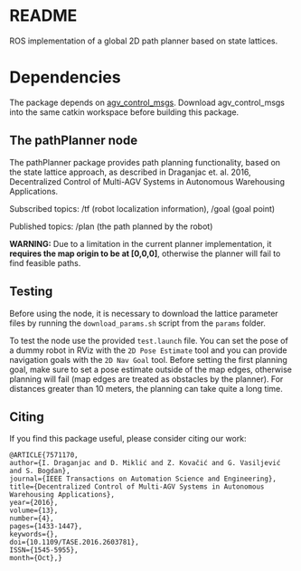 # README #

ROS implementation of a global 2D path planner based on state lattices.

# Dependencies #

The package depends on [agv_control_msgs](https://bitbucket.org/larics/agv_control_msgs). Download agv_control_msgs into the same catkin workspace before building this package. 

## The pathPlanner node ##

The pathPlanner package provides path planning functionality, based on the state lattice approach, as described in Draganjac et. al. 2016, Decentralized Control of Multi-AGV Systems in Autonomous Warehousing Applications.

Subscribed topics: /tf (robot localization information), /goal (goal point)

Published topics: /plan (the path planned by the robot)

**WARNING:** Due to a limitation in the current planner implementation, it **requires the map origin to be at [0,0,0]**, otherwise the planner will fail to find feasible paths.

## Testing ##

Before using the node, it is necessary to download the lattice parameter files by running the `download_params.sh` script from the `params` folder.

To test the node use the provided `test.launch` file. You can set the pose of a dummy robot in RViz with the `2D Pose Estimate` tool and you can provide navigation goals with the `2D Nav Goal` tool. Before setting the first planning goal, make sure to set a pose estimate outside of the map edges, otherwise planning will fail (map edges are treated as obstacles by the planner). For distances greater than 10 meters, the planning can take quite a long time.

## Citing ##

If you find this package useful, please consider citing our work:
```
@ARTICLE{7571170,
author={I. Draganjac and D. Miklić and Z. Kovačić and G. Vasiljević and S. Bogdan},
journal={IEEE Transactions on Automation Science and Engineering},
title={Decentralized Control of Multi-AGV Systems in Autonomous Warehousing Applications},
year={2016},
volume={13},
number={4},
pages={1433-1447},
keywords={},
doi={10.1109/TASE.2016.2603781},
ISSN={1545-5955},
month={Oct},}
```